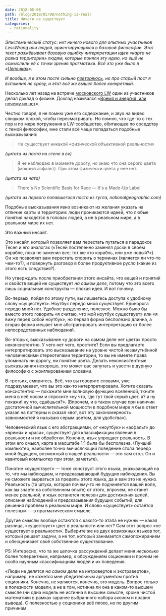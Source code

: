 ```yaml
---
date: 2018-05-08
path: /blog/2018/05/08/nothing-is-real/
title: Ничего не существует
categories:
  - rationality
---
```

_Эпистемический статус: нет ничего нового для опытных участников LessWrong или людей, ориентирующихся в базовой философии. Этот текст разжёвывает базовую ошибку интерпретации идеи «карта не равна территории» людям, которые поняли эту идею, но ещё не осмыслили её с точки зрения прагматики. Всё это уже было в «_[_Цепочках_](https://lesswrong.ru/wiki/%D0%A6%D0%B5%D0%BF%D0%BE%D1%87%D0%BA%D0%B8)_»._

_И вообще, я в этом посте сильно [повторяюсь](https://berekuk.ru/blog/2016/01/03/useless-definitions/), но про старый пост я вспомнил не сразу, и этот всё же вышел более конкретный._

Несколько лет назад на встрече [московского LW](https://lesswrong.ru/wiki/%D0%9C%D0%BE%D1%81%D0%BA%D0%B2%D0%B0) один из участников делал доклад о физике. Доклад назывался «[Время и энергия, или почему их нет](https://www.youtube.com/playlist?list=PLl-Tj9sXiROa6_emJbnYXQiDgwxkothVO)».

Честно говоря, я не помню уже его содержание, и звук на видео слишком плохой, чтобы пересматривать. Но помню, что где-то с тех пор и по мере погружения в LW-сообщество, обитающее по соседству с темой философии, мне стали всё чаще попадаться подобные высказывания:

> Не существует никакой «физической объективной реальности»

_(цитата из поста на стене в вк)_

> Я не наблюдаю в моменте дорогу, но знаю что она серого цвета (мокрый асфальт). При этом физически цвета у нее нет.

_(цитата из чата)_

> There's No Scientific Basis for Race — It's a Made-Up Label

_(цитата из первого попавшегося поста из гугла, nationalgeographic.com)_

Подобные высказывания явно возникают из желания указать на отличие карты и территории: люди проникаются идеей, что любые понятия находятся в головах людей, а не в реальном мире, а в реальном мире их нет.

Это важный инсайт.

Это инсайт, который позволяет вам перестать путаться в парадоксе Тесея и его аналогах («Тесей постепенно заменял доски в своём корабле, пока не заменил все; тот же это корабль, или уже новый?»). Он же позволяет вам перестать спорить о терминах (является ли что-то чем-то?), и повернуть разговор в более продуктивное русло (какие из этого есть следствия?).

Но утверждать после приобретения этого инсайта, что вещей и понятий и свойств вещей не существует _на самом деле_, потому что это всего лишь социальные конструкты — плохая идея. И вот почему.

Во-первых, пойдя по этому пути, вы лишаетесь доступа к удобному слову «существует». Ноутбук передо мной существует. Единорога передо мной нет. Удобное разделение, полезное. Можно было бы вместо этого говорить «я считаю, что мой ноутбук существует» или «я вижу перед собой ноутбук», но первая форма бесполезно длинна, а вторая форма мешает мне абстрагировать интерпретацию от более непосредственных наблюдений.

Во-вторых, высказывание «у дороги на самом деле нет цвета» просто неконсистентно. У чего нет чего, простите? Если вы предлагаете интерпретировать это высказывание на уровне чистой незамутнённой человеческими стереотипами территории, то вы не имеете права упоминать ни дорогу, ни понятие цвета. Делать неконсистентные высказывания нехорошо, это может вас запутать и увести в дурную философию с жонглированием словами.

В-третьих, смиритесь. Всё, что вы говорите словами, уже подразумевает, что вы это как-то интерпретировали. Хотите сказать консистентно — покажите мне волновую функцию вселенной, ткните меня в неё носом и спросите «ну что, где тут твой серый цвет, а? а ну покажи! ну что, сдаёшься?». (Впрочем, и в таком случае при наличии достаточной вычислительной мощности в подобном мире я бы в ответ указал на паттерны и сказал «вот, вот эту закономерность зависимостей я называю серым цветом, для удобства»).

Человеческий язык с его абстракциями, от «ноутбук» и «асфальт» до «время» и «раса», существует для классификации явлений в реальности и их обработки. Конечно, язык упрощает реальность. В этом его смысл, карта в масштабе 1:1 была бы бесполезна. (Лучший компьютер, наиболее точно вычисляющий поведение стола передо мной будущем, возможный в нашей реальности — это сам стол. Он и квантовый компьютер при этом, заметьте).

Понятие «существует» — тоже конструкт этого языка, указывающий на то, что мы наблюдаем, и предсказывающий будущие наблюдения. Вы не сможете вырваться за пределы этого языка, да и вам это не нужно. Реальность (та штука, которая почему-то не подчиняется вашей воле, как вы знаете на собственном опыте) от этого, впрочем, не станет менее реальной, и язык останется полезен для достижения целей, описания наблюдений и предсказывания будущих событий, для решения проблем в реальном мире. И слово «существует» остаётся полезным — в прагматическом смысле.

Другие смыслы вообще остаются с какого-то этапа не нужны — какая разница, «существует» цвет в реальности или нет? Сам этот вопрос «не существует в реальности». Выберите же из двух возможных языков тот, который решает задачи, а не тот, который занимается самопожиранием и обесценивает своё собственное существование.

PS: Интересно, что та же цепочка рассуждений делает меня _несколько_ более толерантным, например, к обсуждениям соционики и прочим не особо научным классификациям людей и их поведения.

«Люди не делятся _на самом деле_ на интровертов и экстравертов», например, не кажется мне убедительным аргументом против соционики. Конечно, не являются, конечно, это модель. Вопрос только в полезности модели, а не в том, истинна ли она в каком-то высшем смысле (ни одна модель не истинна в высшем смысле, кроме чистой математики в рамках заранее выбранного набора аксиом и правил вывода). С полезностью у соционики всё плохо, но по другим причинам.
